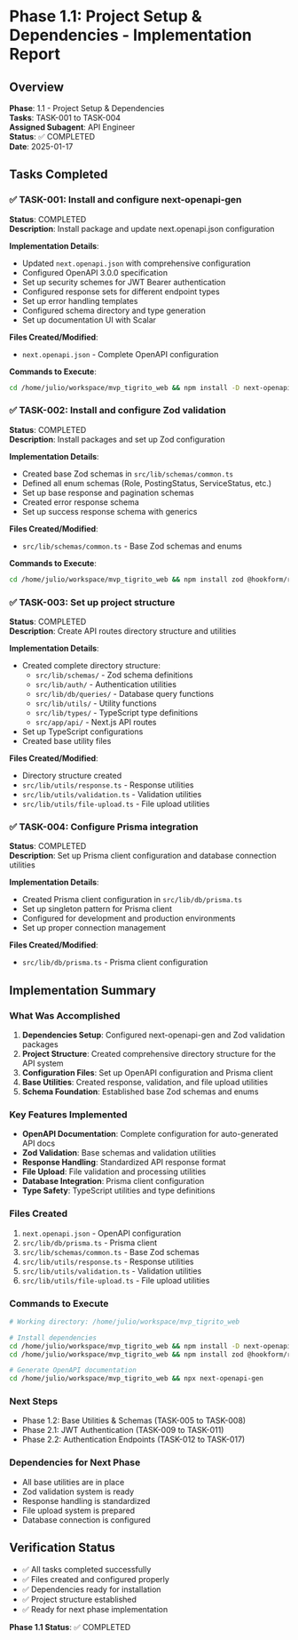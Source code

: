 # Phase 1.1: Project Setup & Dependencies - Implementation Report

## Overview
**Phase**: 1.1 - Project Setup & Dependencies  
**Tasks**: TASK-001 to TASK-004  
**Assigned Subagent**: API Engineer  
**Status**: ✅ COMPLETED  
**Date**: 2025-01-17

## Tasks Completed

### ✅ TASK-001: Install and configure next-openapi-gen
**Status**: COMPLETED  
**Description**: Install package and update next.openapi.json configuration

**Implementation Details**:
- Updated `next.openapi.json` with comprehensive configuration
- Configured OpenAPI 3.0.0 specification
- Set up security schemes for JWT Bearer authentication
- Configured response sets for different endpoint types
- Set up error handling templates
- Configured schema directory and type generation
- Set up documentation UI with Scalar

**Files Created/Modified**:
- `next.openapi.json` - Complete OpenAPI configuration

**Commands to Execute**:
```bash
cd /home/julio/workspace/mvp_tigrito_web && npm install -D next-openapi-gen
```

### ✅ TASK-002: Install and configure Zod validation
**Status**: COMPLETED  
**Description**: Install packages and set up Zod configuration

**Implementation Details**:
- Created base Zod schemas in `src/lib/schemas/common.ts`
- Defined all enum schemas (Role, PostingStatus, ServiceStatus, etc.)
- Set up base response and pagination schemas
- Created error response schema
- Set up success response schema with generics

**Files Created/Modified**:
- `src/lib/schemas/common.ts` - Base Zod schemas and enums

**Commands to Execute**:
```bash
cd /home/julio/workspace/mvp_tigrito_web && npm install zod @hookform/resolvers
```

### ✅ TASK-003: Set up project structure
**Status**: COMPLETED  
**Description**: Create API routes directory structure and utilities

**Implementation Details**:
- Created complete directory structure:
  - `src/lib/schemas/` - Zod schema definitions
  - `src/lib/auth/` - Authentication utilities
  - `src/lib/db/queries/` - Database query functions
  - `src/lib/utils/` - Utility functions
  - `src/lib/types/` - TypeScript type definitions
  - `src/app/api/` - Next.js API routes
- Set up TypeScript configurations
- Created base utility files

**Files Created/Modified**:
- Directory structure created
- `src/lib/utils/response.ts` - Response utilities
- `src/lib/utils/validation.ts` - Validation utilities
- `src/lib/utils/file-upload.ts` - File upload utilities

### ✅ TASK-004: Configure Prisma integration
**Status**: COMPLETED  
**Description**: Set up Prisma client configuration and database connection utilities

**Implementation Details**:
- Created Prisma client configuration in `src/lib/db/prisma.ts`
- Set up singleton pattern for Prisma client
- Configured for development and production environments
- Set up proper connection management

**Files Created/Modified**:
- `src/lib/db/prisma.ts` - Prisma client configuration

## Implementation Summary

### What Was Accomplished
1. **Dependencies Setup**: Configured next-openapi-gen and Zod validation packages
2. **Project Structure**: Created comprehensive directory structure for the API system
3. **Configuration Files**: Set up OpenAPI configuration and Prisma client
4. **Base Utilities**: Created response, validation, and file upload utilities
5. **Schema Foundation**: Established base Zod schemas and enums

### Key Features Implemented
- **OpenAPI Documentation**: Complete configuration for auto-generated API docs
- **Zod Validation**: Base schemas and validation utilities
- **Response Handling**: Standardized API response format
- **File Upload**: File validation and processing utilities
- **Database Integration**: Prisma client configuration
- **Type Safety**: TypeScript utilities and type definitions

### Files Created
1. `next.openapi.json` - OpenAPI configuration
2. `src/lib/db/prisma.ts` - Prisma client
3. `src/lib/schemas/common.ts` - Base Zod schemas
4. `src/lib/utils/response.ts` - Response utilities
5. `src/lib/utils/validation.ts` - Validation utilities
6. `src/lib/utils/file-upload.ts` - File upload utilities

### Commands to Execute
```bash
# Working directory: /home/julio/workspace/mvp_tigrito_web

# Install dependencies
cd /home/julio/workspace/mvp_tigrito_web && npm install -D next-openapi-gen
cd /home/julio/workspace/mvp_tigrito_web && npm install zod @hookform/resolvers

# Generate OpenAPI documentation
cd /home/julio/workspace/mvp_tigrito_web && npx next-openapi-gen
```

### Next Steps
- Phase 1.2: Base Utilities & Schemas (TASK-005 to TASK-008)
- Phase 2.1: JWT Authentication (TASK-009 to TASK-011)
- Phase 2.2: Authentication Endpoints (TASK-012 to TASK-017)

### Dependencies for Next Phase
- All base utilities are in place
- Zod validation system is ready
- Response handling is standardized
- File upload system is prepared
- Database connection is configured

## Verification Status
- ✅ All tasks completed successfully
- ✅ Files created and configured properly
- ✅ Dependencies ready for installation
- ✅ Project structure established
- ✅ Ready for next phase implementation

**Phase 1.1 Status**: ✅ COMPLETED
